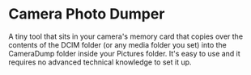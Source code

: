# Camera Photo Dumper
A tiny tool that sits in your camera's memory card that copies over the contents of the DCIM folder (or any media folder you set) into the CameraDump folder inside your Pictures folder. It's easy to use and it requires no advanced technical knowledge to set it up.
